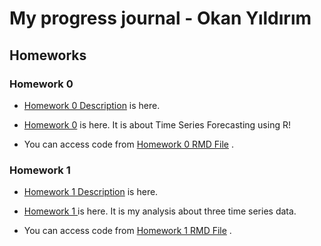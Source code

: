 # My progress journal - Okan Yıldırım

## Homeworks 

### Homework 0
 
 + [Homework 0 Description](https://bu-ie-360.github.io/spring21-okanyildirimm/Homeworks/Homework%200/IE360_Spring21_Homework0.pdf) is here. 
 
 + [Homework 0](https://bu-ie-360.github.io/spring21-okanyildirimm/Homeworks/Homework%200/Homework%200.html) is here. It is about Time Series Forecasting using R!

 + You can access code from [Homework 0 RMD File](https://bu-ie-360.github.io/spring21-okanyildirimm/Homeworks/Homework%200/Homework%200.Rmd) . 

### Homework 1

 + [Homework 1 Description](https://bu-ie-360.github.io/spring21-okanyildirimm/Homeworks/Homework%201/IE360_Fall20_HW1.pdf) is here.  

 + [Homework 1 ](https://bu-ie-360.github.io/spring21-okanyildirimm/Homeworks/Homework%201/Homework-1.html) is here. It is my analysis about three time series data.

 + You can access code from [Homework 1 RMD File](https://bu-ie-360.github.io/spring21-okanyildirimm/Homeworks/Homework%201/Homework%201.Rmd) .


